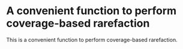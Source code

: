 # A convenient function to perform coverage-based rarefaction
This is a convenient function to perform coverage-based rarefaction.
